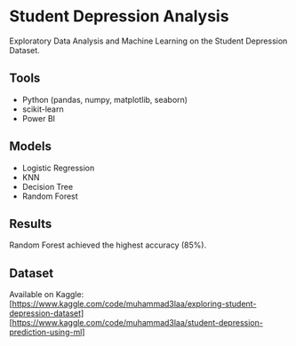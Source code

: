 # Student Depression Analysis
Exploratory Data Analysis and Machine Learning on the Student Depression Dataset.

## Tools
- Python (pandas, numpy, matplotlib, seaborn)
- scikit-learn
- Power BI

## Models
- Logistic Regression
- KNN
- Decision Tree
- Random Forest

## Results
Random Forest achieved the highest accuracy (85%).

## Dataset
Available on Kaggle: [https://www.kaggle.com/code/muhammad3laa/exploring-student-depression-dataset]
                     [https://www.kaggle.com/code/muhammad3laa/student-depression-prediction-using-ml]
